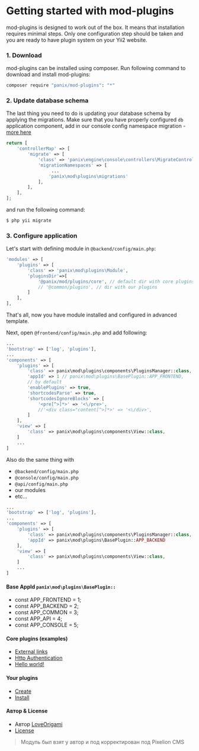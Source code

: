 # Getting started with mod-plugins


mod-plugins is designed to work out of the box. It means that installation requires
minimal steps. Only one configuration step should be taken and you are ready to
have plugin system on your Yii2 website.

### 1. Download

mod-plugins can be installed using composer. Run following command to download and
install mod-plugins:

```bash
composer require "panix/mod-plugins": "*"
```

### 2. Update database schema

The last thing you need to do is updating your database schema by applying the
migrations. Make sure that you have properly configured `db` application component,
add in our console config namespace migration - [more here](http://www.yiiframework.com/doc-2.0/guide-db-migrations.html#namespaced-migrations)

```php
return [
    'controllerMap' => [
        'migrate' => [
            'class' => 'panix\engine\console\controllers\MigrateController',
            'migrationNamespaces' => [
                 ...
                'panix\mod\plugins\migrations'
            ],
        ],
    ],
];
```

and run the following command:

```php
$ php yii migrate
```

### 3. Configure application

Let's start with defining module in `@backend/config/main.php`:

```php
'modules' => [
    'plugins' => [
        'class' => 'panix\mod\plugins\Module',
        'pluginsDir'=>[
            '@panix/mod/plugins/core', // default dir with core plugins
            // '@common/plugins', // dir with our plugins
        ]
    ],
],
```
That's all, now you have module installed and configured in advanced template.

Next, open `@frontend/config/main.php` and add following:

```php
...
'bootstrap' => ['log', 'plugins'],
...
'components' => [
    'plugins' => [
        'class' => panix\mod\plugins\components\PluginsManager::class,
        'appId' => 1 // panix\mod\plugins\BasePlugin::APP_FRONTEND,
        // by default
        'enablePlugins' => true,
        'shortcodesParse' => true,
        'shortcodesIgnoreBlocks' => [
            '<pre[^>]*>' => '<\/pre>',
            //'<div class="content[^>]*>' => '<\/div>',
        ]
    ],
    'view' => [
        'class' => panix\mod\plugins\components\View::class,
    ]
    ...
]
```

Also do the same thing with 
* `@backend/config/main.php`
* `@console/config/main.php`
* `@api/config/main.php`
* our modules 
* etc...

```php
...
'bootstrap' => ['log', 'plugins'],
...
'components' => [
    'plugins' => [
        'class' => panix\mod\plugins\components\PluginsManager::class,
        'appId' => panix\mod\plugins\BasePlugin::APP_BACKEND
    ],
    'view' => [
        'class' => panix\mod\plugins\components\View::class,
    ]
    ...
]
```

#### Base AppId ```panix\mod\plugins\BasePlugin::```
* const APP_FRONTEND = 1;
* const APP_BACKEND = 2;
* const APP_COMMON = 3;
* const APP_API = 4;
* const APP_CONSOLE = 5;


#### Core plugins (examples)

* [External links](src/core/extralinks)
* [Http Authentication](src/core/httpauth)
* [Hello world!](src/core/helloworld)

#### Your plugins

* [Create](docs/create_plugin.md)
* [Install](docs/install_plugin.md)

#### Автор & License
* Автор [LoveOrigami](https://github.com/loveorigami)
* [License](https://github.com/loveorigami/yii2-plugins-system/blob/master/LICENSE.md)

> Модуль был взят у автор и под корректирован под Pixelion CMS
